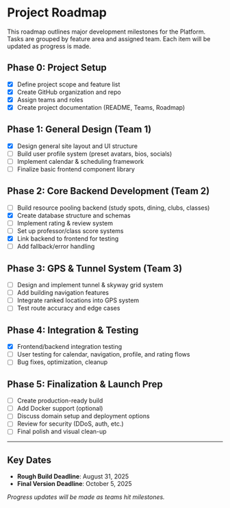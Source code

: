 # Project Roadmap

This roadmap outlines major development milestones for the Platform. Tasks are grouped by feature area and assigned team. Each item will be updated as progress is made.

## Phase 0: Project Setup

- [x] Define project scope and feature list
- [x] Create GitHub organization and repo
- [x] Assign teams and roles
- [x] Create project documentation (README, Teams, Roadmap)

## Phase 1: General Design (Team 1)

- [x] Design general site layout and UI structure
- [ ] Build user profile system (preset avatars, bios, socials)
- [ ] Implement calendar & scheduling framework
- [ ] Finalize basic frontend component library

## Phase 2: Core Backend Development (Team 2)

- [ ] Build resource pooling backend (study spots, dining, clubs, classes)
- [x] Create database structure and schemas
- [ ] Implement rating & review system
- [ ] Set up professor/class score systems
- [x] Link backend to frontend for testing
- [ ] Add fallback/error handling

## Phase 3: GPS & Tunnel System (Team 3)

- [ ] Design and implement tunnel & skyway grid system
- [ ] Add building navigation features
- [ ] Integrate ranked locations into GPS system
- [ ] Test route accuracy and edge cases

## Phase 4: Integration & Testing

- [x] Frontend/backend integration testing
- [ ] User testing for calendar, navigation, profile, and rating flows
- [ ] Bug fixes, optimization, cleanup

## Phase 5: Finalization & Launch Prep

- [ ] Create production-ready build
- [ ] Add Docker support (optional)
- [ ] Discuss domain setup and deployment options
- [ ] Review for security (DDoS, auth, etc.)
- [ ] Final polish and visual clean-up

---

## Key Dates

- **Rough Build Deadline**: August 31, 2025  
- **Final Version Deadline**: October 5, 2025  


_Progress updates will be made as teams hit milestones._

